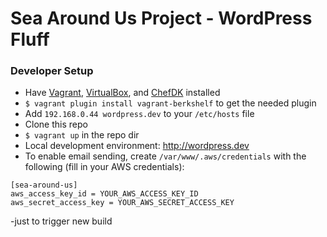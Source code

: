 # Sea Around Us Project - WordPress Fluff

### Developer Setup
- Have [Vagrant](http://www.vagrantup.com/), [VirtualBox](https://www.virtualbox.org/), and [ChefDK](https://downloads.chef.io/chef-dk/) installed
- `$ vagrant plugin install vagrant-berkshelf` to get the needed plugin
- Add `192.168.0.44 wordpress.dev` to your `/etc/hosts` file
- Clone this repo
- `$ vagrant up` in the repo dir
- Local development environment: http://wordpress.dev
- To enable email sending, create `/var/www/.aws/credentials` with the following (fill in your AWS credentials):
```
[sea-around-us]
aws_access_key_id = YOUR_AWS_ACCESS_KEY_ID
aws_secret_access_key = YOUR_AWS_SECRET_ACCESS_KEY
```
-just to trigger new build

